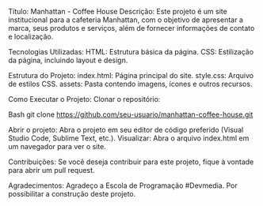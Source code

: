 Título: Manhattan - Coffee House
Descrição:
Este projeto é um site institucional para a cafeteria Manhattan, com o objetivo de apresentar a marca, seus produtos e serviços, além de fornecer informações de contato e localização.

Tecnologias Utilizadas:
HTML: Estrutura básica da página.
CSS: Estilização da página, incluindo layout e design.

Estrutura do Projeto:
index.html: Página principal do site.
style.css: Arquivo de estilos CSS.
assets: Pasta contendo imagens, ícones e outros recursos.

Como Executar o Projeto:
Clonar o repositório:

Bash
git clone https://github.com/seu-usuario/manhattan-coffee-house.git

Abrir o projeto: Abra o projeto em seu editor de código preferido (Visual Studio Code, Sublime Text, etc.).
Visualizar: Abra o arquivo index.html em um navegador para ver o site.

Contribuições:
Se você deseja contribuir para este projeto, fique à vontade para abrir um pull request.

Agradecimentos:
Agradeço a Escola de Programação #Devmedia. Por possibilitar a construção deste projeto.
